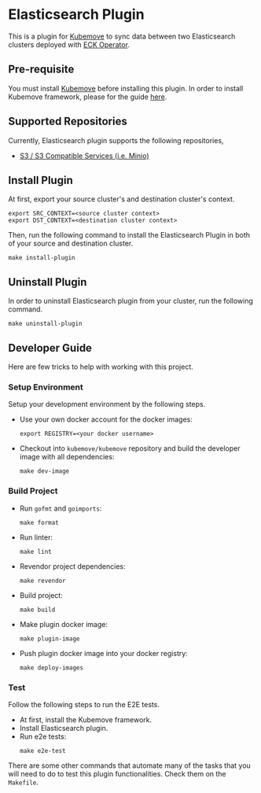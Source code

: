 # Elasticsearch Plugin

This is a plugin for [Kubemove](https://github.com/kubemove/kubemove) to sync data between two Elasticsearch clusters deployed with [ECK Operator](https://github.com/elastic/cloud-on-k8s).

## Pre-requisite

You must install [Kubemove](https://github.com/kubemove/kubemove) before installing this plugin.  In order to install Kubemove framework, please for the guide [here](https://github.com/kubemove/kubemove#deploy-kubemove).

## Supported Repositories

Currently, Elasticsearch plugin supports the following repositories,

- [S3 / S3 Compatible Services (i.e. Minio)](https://www.elastic.co/guide/en/elasticsearch/plugins/7.6/repository-s3.html)

## Install Plugin

At first, export your source cluster's and destination cluster's context.

```console
export SRC_CONTEXT=<source cluster context>
export DST_CONTEXT=<destination cluster context>
```

Then, run the following command to install the Elasticsearch Plugin in both of your source and destination cluster.

```console
make install-plugin
```

## Uninstall Plugin

In order to uninstall Elasticsearch plugin from your cluster, run the following command.

```console
make uninstall-plugin
```

## Developer Guide

Here are few tricks to help with working with this project.

### Setup Environment

Setup your development environment by the following steps.

- Use your own docker account for the docker images:
    ```console
    export REGISTRY=<your docker username>
    ```

- Checkout into `kubemove/kubemove` repository and build the developer image with all dependencies:
    ```console
    make dev-image
    ```

### Build Project

- Run `gofmt` and `goimports`:
    ```console
    make format
    ```

- Run linter:
    ```console
    make lint
    ```

- Revendor project dependencies:
    ```console
    make revendor
    ```

- Build project:
    ```console
    make build
    ```

- Make plugin docker image:
    ```console
    make plugin-image
    ```
- Push plugin docker image into your docker registry:
    ```console
    make deploy-images
    ```


### Test

Follow the following steps to run the E2E tests.

- At first, install the Kubemove framework.
- Install Elasticsearch plugin.
- Run e2e tests:
    ```console
    make e2e-test
    ```

There are some other commands that automate many of the tasks that you  will need to do to test this plugin functionalities.
Check them on the `Makefile`.

